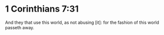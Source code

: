 # 1 Corinthians 7:31

And they that use this world, as not abusing [it]: for the fashion of this world passeth away.